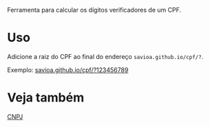 Ferramenta para calcular os dígitos verificadores de um CPF.

# Uso

Adicione a raiz do CPF ao final do endereço `savioa.github.io/cpf/?`.

Exemplo: [savioa.github.io/cpf/?123456789](https://savioa.github.io/cpf/?123456789)

# Veja também

[CNPJ](https://github.com/savioa/cnpj)
